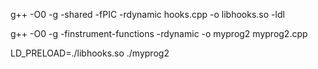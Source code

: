 
g++ -O0 -g -shared -fPIC -rdynamic hooks.cpp -o libhooks.so -ldl

g++ -O0 -g -finstrument-functions -rdynamic -o myprog2 myprog2.cpp

LD_PRELOAD=./libhooks.so ./myprog2

